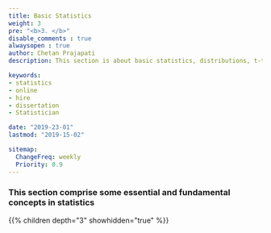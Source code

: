 ```yaml
---
title: Basic Statistics
weight: 3
pre: "<b>3. </b>"
disable_comments : true
alwaysopen : true
author: Chetan Prajapati
description: This section is about basic statistics, distributions, t-test, paired t-test, proportion, ratio, risk ratio, rate ratio.hire freelance statistician online for statistics help in dissertation. 

keywords:
- statistics
- online
- hire
- dissertation
- Statistician

date: "2019-23-01"
lastmod: "2019-15-02"

sitemap:
  ChangeFreq: weekly
  Priority: 0.9
---
```


### This section comprise some essential and fundamental concepts in statistics


{{% children depth="3" showhidden="true" %}}